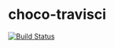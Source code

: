# choco-travisci

 [![Build Status](https://travis-ci.com/githubfoam/choco-travisci.svg?branch=anaconda-win)](https://travis-ci.com/githubfoam/choco-travisci)  

~~~~

~~~~
